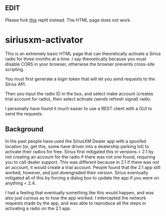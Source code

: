 ## EDIT

Please fork [this](https://replit.com/@parkercs/activateradio) replit instead. The HTML page does not work.

# siriusxm-activator

This is an extremely basic HTML page that can theoretically activate a Sirius radio for three months at a time. I say theoretically because you must disable CORS in your browser, otherwise the browser prevents cross-site scripting.

You must first generate a login token that will let you send requests to the Sirius API.

Then you input the radio ID in the box, and select make account (creates trial account for radio), then select activate (sends refresh signal) radio.

I personally have found it much easier to use a REST client with a GUI to send the requests.

## Background

In the past people have used the SiriusXM Dealer app with a spoofed location (or, get this, some have driven into a dealership parking lot) to activate their radios for free. Sirius first mitigated this in versions > 2.1 by not creating an account for the radio if there was not one found, requiring you to call dealer support. This was different because in 2.1 if there was not an account, it would create a trial account. People found that the 2.1 app still worked, however, and just downgraded their version. Sirius eventually mitigated all of this by forcing a dialog box to update the app if you were on anything < 2.4.

I had a feeling that eventually something like this would happen, and was also just curious as to how the app worked. I intercepted the network requests made by the app, and was able to reproduce all the steps in activating a radio on the 2.1 app.
